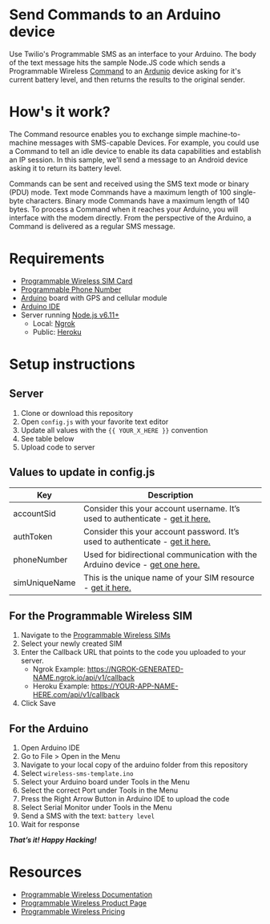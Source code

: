 # Send Commands to an Arduino device

Use Twilio's Programmable SMS as an interface to your Arduino. The body of the text message hits the sample Node.JS code which sends a Programmable Wireless [Command](https://www.twilio.com/docs/api/wireless/rest-api/command) to an [Ardunio](https://www.sparkfun.com/arduino_guide) device asking for it's current battery level, and then returns the results to the original sender.

# How's it work?
The Command resource enables you to exchange simple machine-to-machine messages with SMS-capable Devices. For example, you could use a Command to tell an idle device to enable its data capabilities and establish an IP session. In this sample, we'll send a message to an Android device asking it to return its battery level.

Commands can be sent and received using the SMS text mode or binary (PDU) mode. Text mode Commands have a maximum length of 100 single-byte characters. Binary mode Commands have a maximum length of 140 bytes. To process a Command when it reaches your Arduino, you will interface with the modem directly. From the perspective of the Arduino, a Command is delivered as a regular SMS message.

# Requirements
* [Programmable Wireless SIM Card](https://www.twilio.com/console/wireless/sims/orders/new)
* [Programmable Phone Number](https://www.twilio.com/phone-numbers)
* [Arduino](https://www.sparkfun.com/arduino_guide) board with GPS and cellular module
* [Arduino IDE](https://www.arduino.cc/en/main/software)
* Server running [Node.js v6.11+](https://nodejs.org/en/)
	* Local: [Ngrok](https://ngrok.com/)
	* Public: [Heroku](https://heroku.com/)

# Setup instructions

## Server
1. Clone or download this repository
2. Open `config.js` with your favorite text editor
3. Update all values with the `{{ YOUR_X_HERE }}` convention
4. See table below
5. Upload code to server

## Values to update in config.js

Key | Description
---------- | -----------
accountSid | Consider this your account username. It’s used to authenticate - [get it here.](https://www.twilio.com/console/)
authToken | Consider this your account password. It’s used to authenticate - [get it here.](https://www.twilio.com/console/)
phoneNumber | Used for bidirectional communication with the Arduino device - [get one here.](https://www.twilio.com/console/phone-numbers/search)
simUniqueName | This is the unique name of your SIM resource - [get it here.](https://www.twilio.com/console/wireless/sims)

## For the Programmable Wireless SIM
1. Navigate to the [Programmable Wireless SIMs](https://www.twilio.com/console/wireless/sims)
2. Select your newly created SIM
3. Enter the Callback URL that points to the code you uploaded to your server.
	* Ngrok Example: https://NGROK-GENERATED-NAME.ngrok.io/api/v1/callback
	* Heroku Example: https://YOUR-APP-NAME-HERE.com/api/v1/callback
4. Click Save

## For the Arduino
1. Open Arduino IDE
2. Go to File > Open in the Menu
3. Navigate to your local copy of the arduino folder from this repository
4. Select `wireless-sms-template.ino`
5. Select your Arduino board under Tools in the Menu
6. Select the correct Port under Tools in the Menu
7. Press the Right Arrow Button in Arduino IDE to upload the code
8. Select Serial Monitor under Tools in the Menu
9. Send a SMS with the text: `battery level`
10. Wait for response

***That’s it! Happy Hacking!***

# Resources
* [Programmable Wireless Documentation](https://www.twilio.com/docs/api/wireless)
* [Programmable Wireless Product Page](https://www.twilio.com/wireless)
* [Programmable Wireless Pricing](https://www.twilio.com/wireless/pricing)
